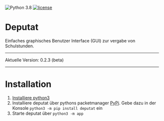 ![Python 3.8](https://img.shields.io/badge/python-3.8-green.svg)
[![license](https://img.shields.io/github/license/mashape/apistatus.svg?maxAge=2592000)](https://github.com/leonfrcom/ErroRCalcS/blob/master/LICENSE)

# Deputat
Einfaches graphisches Benutzer Interface (GUI) zur vergabe von Schulstunden.
____
Aktuelle Version: 0.2.3 (beta)
____

# Installation
1. [Installiere python3](https://github.com/lfreist/deputat/infos/install_python.md)
2. Installiere deputat über pythons packetmanager [PyPi](https://pypi.org/). Gebe dazu
in der Konsole ```python3 -m pip install deputat``` ein
3. Starte deputat über ```python3 -m app```